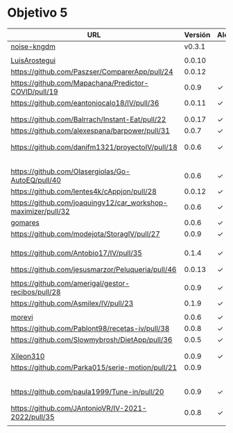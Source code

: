 # Objetivo 5

| URL                                        | Versión | Alcanzado |
|--------------------------------------------|---------|-----------|
| [noise-kngdm](https://github.com/noise-kngdm/music-matcher/pull/26) | v0.3.1 | |
| <!-- Enlace de Esturillo98 --> | | |
| [LuisArostegui](https://github.com/LuisArostegui/MyWallet/pull/35) | 0.0.10 | |
| https://github.com/Paszser/ComparerApp/pull/24 | 0.0.12 | |
| https://github.com/Mapachana/Predictor-COVID/pull/19 | 0.0.9 | ✓ |
| https://github.com/eantoniocalo18/IV/pull/36 | 0.0.11 | ✓ |
| <!-- Enlace de NachoCarher --> | | |
| <!-- Enlace de C L A --> | | |
| https://github.com/Balrrach/Instant-Eat/pull/22 | 0.0.17 | ✓ |
| https://github.com/alexespana/barpower/pull/31 | 0.0.7 | ✓ |
| <!-- Enlace de Javierexmar --> | | |
| <!-- Enlace de MarinoFajardo --> | | |
| https://github.com/danifm1321/proyectoIV/pull/18 | 0.0.6 |✓ |
| <!-- Enlace de josevilchez247 --> | | |
| <!-- Enlace de arguellesm --> | | |
| <!-- Enlace de DFolchA --> | | |
| <!-- Enlace de JaimeGM96 --> | | |
| <!-- Enlace de agr8 --> | | |
| https://github.com/Olasergiolas/Go-AutoEQ/pull/40 | 0.0.6 | ✓ |
| https://github.com/lentes4k/cAppjon/pull/28 | 0.0.12 | ✓ |
| https://github.com/joaquingv12/car_workshop-maximizer/pull/32 | 0.0.6 | ✓ |
| [gomares](https://github.com/gomares/More-mangas/pull/31) | 0.0.6 |✓  |
| https://github.com/modejota/StoragIV/pull/27 | 0.0.9 | ✓ |
| <!-- Enlace de argelion14 --> | | |
| <!-- Enlace de juanmihdz --> | | |
| <!-- Enlace de venrra --> | | |
| https://github.com/Antobio17/IV/pull/35 | 0.1.4 | ✓ |
| <!-- Enlace de manujurado1 --> | | |
| <!-- Enlace de migueorg --> | | |
| https://github.com/jesusmarzor/Peluqueria/pull/46 | 0.0.13 | ✓ |
| <!-- Enlace de francisco3207 --> | | |
| https://github.com/amerigal/gestor-recibos/pull/28 | 0.0.9 | ✓ |
| https://github.com/Asmilex/IV/pull/23  | 0.1.9 | ✓ |
| <!-- Enlace de ismaelmontesinos --> | | |
| [morevi](https://github.com/morevi/jobcontrol/pull/58) | 0.0.6 |✓ |
| https://github.com/Pablont98/recetas-iv/pull/38 | 0.0.8 | ✓ |
| https://github.com/Slowmybrosh/DietApp/pull/36 | 0.0.5 | ✓ |
| <!-- Enlace de sorozcov --> | | |
| <!-- Enlace de jlortega00 --> | | |
| [Xileon310](https://github.com/Xileon310/GoParty/pull/39) | 0.0.9 | ✓ |
| https://github.com/Parka015/serie-motion/pull/21 | 0.0.9 | |
| <!-- Enlace de edusegrich --> | | |
| <!-- Enlace de LuisSS20 --> | | |
| <!-- Enlace de juanfran00 --> | | |
| <!-- Enlace de Albertotc99 --> | | |
| <!-- Enlace de aleveji --> | | |
| https://github.com/paula1999/Tune-in/pull/20 | 0.0.9 | ✓ |
| <!-- Enlace de xCyal --> | | |
| <!-- Enlace de vlljuan99 --> | | |
| https://github.com/JAntonioVR/IV-2021-2022/pull/35 | 0.0.8 |✓ |
| <!-- Enlace de pablozafra97 --> | | |
